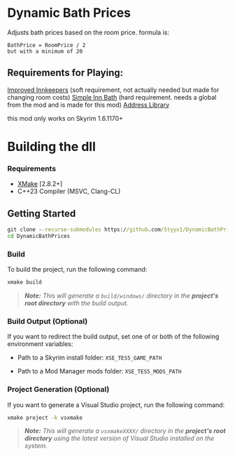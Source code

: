 # Dynamic Bath Prices 

Adjusts bath prices based on the room price. 
formula is:
```
BathPrice = RoomPrice / 2
but with a minimum of 20
```
## Requirements for Playing:
[Improved Innkeepers](https://www.nexusmods.com/skyrimspecialedition/mods/46659) (soft requirement, not actually needed but made for changing room costs)
[Simple Inn Bath](https://www.nexusmods.com/skyrimspecialedition/mods/49014) (hard requirement. needs a global from the mod and is made for this mod)
[Address Library](https://www.nexusmods.com/skyrimspecialedition/mods/32444) 

this mod only works on Skyrim 1.6.1170+

# Building the dll

### Requirements
* [XMake](https://xmake.io) [2.8.2+]
* C++23 Compiler (MSVC, Clang-CL)

## Getting Started
```bat
git clone --recurse-submodules https://github.com/Styyx1/DynamicBathPrices
cd DynamicBathPrices
```

### Build
To build the project, run the following command:
```bat
xmake build
```

> ***Note:*** *This will generate a `build/windows/` directory in the **project's root directory** with the build output.*

### Build Output (Optional)
If you want to redirect the build output, set one of or both of the following environment variables:

- Path to a Skyrim install folder: `XSE_TES5_GAME_PATH`

- Path to a Mod Manager mods folder: `XSE_TES5_MODS_PATH`

### Project Generation (Optional)
If you want to generate a Visual Studio project, run the following command:
```bat
xmake project -k vsxmake
```

> ***Note:*** *This will generate a `vsxmakeXXXX/` directory in the **project's root directory** using the latest version of Visual Studio installed on the system.*


